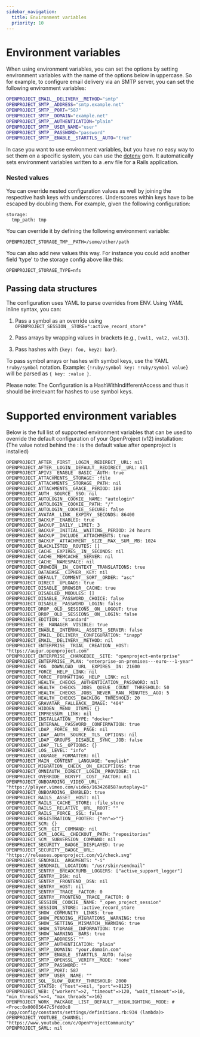 ```yaml
---
sidebar_navigation:
  title: Environment variables
  priority: 10
---
```




# Environment variables

When using environment variables, you can set the options by setting environment variables with the name of the options below in uppercase. So for example, to configure email delivery via an SMTP server, you can set the following environment variables:

```bash
OPENPROJECT_EMAIL__DELIVERY__METHOD="smtp"
OPENPROJECT_SMTP__ADDRESS="smtp.example.net"
OPENPROJECT_SMTP__PORT="587"
OPENPROJECT_SMTP__DOMAIN="example.net"
OPENPROJECT_SMTP__AUTHENTICATION="plain"
OPENPROJECT_SMTP__USER_NAME="user"
OPENPROJECT_SMTP__PASSWORD="password"
OPENPROJECT_SMTP__ENABLE__STARTTLS__AUTO="true"
```

In case you want to use environment variables, but you have no easy way to set them on a specific system, you can use the [dotenv](https://github.com/bkeepers/dotenv) gem. It automatically sets environment variables written to a .env file for a Rails application.



### Nested values

You can override nested configuration values as well by joining the respective hash keys with underscores.
Underscores within keys have to be escaped by doubling them.
For example, given the following configuration:

    storage:
      tmp_path: tmp

You can override it by defining the following environment variable:

    OPENPROJECT_STORAGE_TMP__PATH=/some/other/path

You can also add new values this way. For instance you could add another field 'type' to the
storage config above like this:

    OPENPROJECT_STORAGE_TYPE=nfs

## Passing data structures

The configuration uses YAML to parse overrides from ENV. Using YAML inline syntax, you can:

1. Pass a symbol as an override using `OPENPROJECT_SESSION__STORE=":active_record_store"`

2. Pass arrays by wrapping values in brackets (e.g., `[val1, val2, val3]`).

3. Pass hashes with `{key: foo, key2: bar}`.

To pass symbol arrays or hashes with symbol keys, use the YAML `!ruby/symbol` notation.
Example: `{!ruby/symbol key: !ruby/symbol value}` will be parsed as `{ key: :value }`.

Please note: The Configuration is a HashWithIndifferentAccess and thus it should be irrelevant for hashes to use symbol keys.


# Supported environment variables

Below is the full list of supported environment variables that can be used to override the default configuration of your OpenProject (v12) installation: (The value noted behind the : is the default value after openproject is installed)

```
OPENPROJECT_AFTER__FIRST__LOGIN__REDIRECT__URL: nil
OPENPROJECT_AFTER__LOGIN__DEFAULT__REDIRECT__URL: nil
OPENPROJECT_APIV3__ENABLE__BASIC__AUTH: true
OPENPROJECT_ATTACHMENTS__STORAGE: :file
OPENPROJECT_ATTACHMENTS__STORAGE__PATH: nil
OPENPROJECT_ATTACHMENTS__GRACE__PERIOD: 180
OPENPROJECT_AUTH__SOURCE__SSO: nil
OPENPROJECT_AUTOLOGIN__COOKIE__NAME: "autologin"
OPENPROJECT_AUTOLOGIN__COOKIE__PATH: "/"
OPENPROJECT_AUTOLOGIN__COOKIE__SECURE: false
OPENPROJECT_AVATAR__LINK__EXPIRY__SECONDS: 86400
OPENPROJECT_BACKUP__ENABLED: true
OPENPROJECT_BACKUP__DAILY__LIMIT: 3
OPENPROJECT_BACKUP__INITIAL__WAITING__PERIOD: 24 hours
OPENPROJECT_BACKUP__INCLUDE__ATTACHMENTS: true
OPENPROJECT_BACKUP__ATTACHMENT__SIZE__MAX__SUM__MB: 1024
OPENPROJECT_BLACKLISTED__ROUTES: []
OPENPROJECT_CACHE__EXPIRES__IN__SECONDS: nil
OPENPROJECT_CACHE__MEMCACHE__SERVER: nil
OPENPROJECT_CACHE__NAMESPACE: nil
OPENPROJECT_CROWDIN__IN__CONTEXT__TRANSLATIONS: true
OPENPROJECT_DATABASE__CIPHER__KEY: nil
OPENPROJECT_DEFAULT__COMMENT__SORT__ORDER: "asc"
OPENPROJECT_DIRECT__UPLOADS: true
OPENPROJECT_DISABLE__BROWSER__CACHE: true
OPENPROJECT_DISABLED__MODULES: []
OPENPROJECT_DISABLE__PASSWORD__CHOICE: false
OPENPROJECT_DISABLE__PASSWORD__LOGIN: false
OPENPROJECT_DROP__OLD__SESSIONS__ON__LOGOUT: true
OPENPROJECT_DROP__OLD__SESSIONS__ON__LOGIN: false
OPENPROJECT_EDITION: "standard"
OPENPROJECT_EE__MANAGER__VISIBLE: true
OPENPROJECT_ENABLE__INTERNAL__ASSETS__SERVER: false
OPENPROJECT_EMAIL__DELIVERY__CONFIGURATION: "inapp"
OPENPROJECT_EMAIL__DELIVERY__METHOD: nil
OPENPROJECT_ENTERPRISE__TRIAL__CREATION__HOST: "https://augur.openproject.com"
OPENPROJECT_ENTERPRISE__CHARGEBEE__SITE: "openproject-enterprise"
OPENPROJECT_ENTERPRISE__PLAN: "enterprise-on-premises---euro---1-year"
OPENPROJECT_FOG__DOWNLOAD__URL__EXPIRES__IN: 21600
OPENPROJECT_FORCE__HELP__LINK: nil
OPENPROJECT_FORCE__FORMATTING__HELP__LINK: nil
OPENPROJECT_HEALTH__CHECKS__AUTHENTICATION__PASSWORD: nil
OPENPROJECT_HEALTH__CHECKS__JOBS__QUEUE__COUNT__THRESHOLD: 50
OPENPROJECT_HEALTH__CHECKS__JOBS__NEVER__RAN__MINUTES__AGO: 5
OPENPROJECT_HEALTH__CHECKS__BACKLOG__THRESHOLD: 20
OPENPROJECT_GRAVATAR__FALLBACK__IMAGE: "404"
OPENPROJECT_HIDDEN__MENU__ITEMS: {}
OPENPROJECT_IMPRESSUM__LINK: nil
OPENPROJECT_INSTALLATION__TYPE: "docker"
OPENPROJECT_INTERNAL__PASSWORD__CONFIRMATION: true
OPENPROJECT_LDAP__FORCE__NO__PAGE: nil
OPENPROJECT_LDAP__AUTH__SOURCE__TLS__OPTIONS: nil
OPENPROJECT_LDAP__GROUPS__DISABLE__SYNC__JOB: false
OPENPROJECT_LDAP__TLS__OPTIONS: {}
OPENPROJECT_LOG__LEVEL: "info"
OPENPROJECT_LOGRAGE__FORMATTER: nil
OPENPROJECT_MAIN__CONTENT__LANGUAGE: "english"
OPENPROJECT_MIGRATION__CHECK__ON__EXCEPTIONS: true
OPENPROJECT_OMNIAUTH__DIRECT__LOGIN__PROVIDER: nil
OPENPROJECT_OVERRIDE__BCRYPT__COST__FACTOR: nil
OPENPROJECT_ONBOARDING__VIDEO__URL: "https://player.vimeo.com/video/163426858?autoplay=1"
OPENPROJECT_ONBOARDING__ENABLED: true
OPENPROJECT_RAILS__ASSET__HOST: nil
OPENPROJECT_RAILS__CACHE__STORE: :file_store
OPENPROJECT_RAILS__RELATIVE__URL__ROOT: ""
OPENPROJECT_RAILS__FORCE__SSL: false
OPENPROJECT_REGISTRATION__FOOTER: {"en"=>""}
OPENPROJECT_SCM: {}
OPENPROJECT_SCM__GIT__COMMAND: nil
OPENPROJECT_SCM__LOCAL__CHECKOUT__PATH: "repositories"
OPENPROJECT_SCM__SUBVERSION__COMMAND: nil
OPENPROJECT_SECURITY__BADGE__DISPLAYED: true
OPENPROJECT_SECURITY__BADGE__URL: "https://releases.openproject.com/v1/check.svg"
OPENPROJECT_SENDMAIL__ARGUMENTS: "-i"
OPENPROJECT_SENDMAIL__LOCATION: "/usr/sbin/sendmail"
OPENPROJECT_SENTRY__BREADCRUMB__LOGGERS: ["active_support_logger"]
OPENPROJECT_SENTRY__DSN: nil
OPENPROJECT_SENTRY__FRONTEND__DSN: nil
OPENPROJECT_SENTRY__HOST: nil
OPENPROJECT_SENTRY__TRACE__FACTOR: 0
OPENPROJECT_SENTRY__FRONTEND__TRACE__FACTOR: 0
OPENPROJECT_SESSION__COOKIE__NAME: "_open_project_session"
OPENPROJECT_SESSION__STORE: :active_record_store
OPENPROJECT_SHOW__COMMUNITY__LINKS: true
OPENPROJECT_SHOW__PENDING__MIGRATIONS__WARNING: true
OPENPROJECT_SHOW__SETTING__MISMATCH__WARNING: true
OPENPROJECT_SHOW__STORAGE__INFORMATION: true
OPENPROJECT_SHOW__WARNING__BARS: true
OPENPROJECT_SMTP__ADDRESS: ""
OPENPROJECT_SMTP__AUTHENTICATION: "plain"
OPENPROJECT_SMTP__DOMAIN: "your.domain.com"
OPENPROJECT_SMTP__ENABLE__STARTTLS__AUTO: false
OPENPROJECT_SMTP__OPENSSL__VERIFY__MODE: "none"
OPENPROJECT_SMTP__PASSWORD: ""
OPENPROJECT_SMTP__PORT: 587
OPENPROJECT_SMTP__USER__NAME: ""
OPENPROJECT_SQL__SLOW__QUERY__THRESHOLD: 2000
OPENPROJECT_STATSD: {"host"=>nil, "port"=>8125}
OPENPROJECT_WEB: {"workers"=>2, "timeout"=>120, "wait_timeout"=>10, "min_threads"=>4, "max_threads"=>16}
OPENPROJECT_WORK__PACKAGE__LIST__DEFAULT__HIGHLIGHTING__MODE: #<Proc:0x00005647c5fdd0c8 /app/config/constants/settings/definitions.rb:934 (lambda)>
OPENPROJECT_YOUTUBE__CHANNEL: "https://www.youtube.com/c/OpenProjectCommunity"
OPENPROJECT_SAML: nil
```
